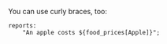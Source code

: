 You can use curly braces, too:

```cfengine3
reports:
    "An apple costs ${food_prices[Apple]}";
```

